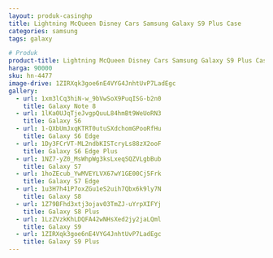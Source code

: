 ```yaml
---
layout: produk-casinghp
title: Lightning McQueen Disney Cars Samsung Galaxy S9 Plus Case
categories: samsung
tags: galaxy

# Produk
product-title: Lightning McQueen Disney Cars Samsung Galaxy S9 Plus Case
harga: 90000
sku: hn-4477
image-drive: 1ZIRXqk3goe6nE4VYG4JnhtUvP7LadEgc
gallery:
  - url: 1xm3lCq3hiN-w_9bVwSoX9PuqISG-b2n0
    title: Galaxy Note 8
  - url: 1lKa0UJqTjeJvgpQuuL84hmBt9WeUoRN3
    title: Galaxy S6
  - url: 1-QXbUmJxqKTRT0utuSXdchomGPooRfHu
    title: Galaxy S6 Edge
  - url: 1Dy3FCrVT-ML2ndbKISTcryLs88zX2ooF
    title: Galaxy S6 Edge Plus
  - url: 1NZ7-yZ0_MsWhpWg3ksLxeqSQZVLgbBub
    title: Galaxy S7
  - url: 1hoZEcub_YwMVEYLVX67wY1GE00Cj5Frk
    title: Galaxy S7 Edge
  - url: 1u3H7h41P7oxZGu1eS2uih7Qbx6k9ly7N
    title: Galaxy S8
  - url: 1Z79BFhd3xtj3ojav03TmZJ-uYrpXIFYj
    title: Galaxy S8 Plus
  - url: 1LzZVzkKhLDQFA42wNHsXed2jy2jaLQml
    title: Galaxy S9
  - url: 1ZIRXqk3goe6nE4VYG4JnhtUvP7LadEgc
    title: Galaxy S9 Plus
---
```

